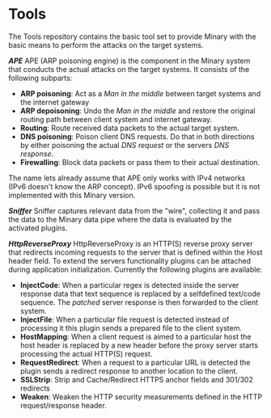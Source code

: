 # Tools

The Tools repository contains the basic tool set to provide Minary with the basic means to perform the attacks on the target systems.

***APE***
APE (ARP poisoning engine) is the component in the Minary system that conducts the actual attacks on the target systems.
It consists of the following subparts:
  * **ARP poisoning**: Act as a _Man in the middle_ between target systems and the internet gateway 
  * **ARP depoisoning**: Undo the _Man in the middle_ and restore the original routing path between client system and internet gateway. 
  * **Routing**: Route received data packets to the actual target system.
  * **DNS poisoning**: Poison client DNS requests. Do that in both directions by either poisoning the actual _DNS request_ or the servers _DNS response_.
  * **Firewalling**: Block data packets or pass them to their actual destination. 
  
The name lets already assume that APE only works with IPv4 networks (IPv6 doesn't know the ARP concept). IPv6 spoofing is possible but it is not implemented with this Minary version.

***Sniffer***
Sniffer captures relevant data from the "wire", collecting it and pass the data to the Minary data pipe where the data is evaluated by the activated plugins.

***HttpReverseProxy***
HttpReverseProxy is an HTTP(S) reverse proxy server that redirects incoming requests to the server that is defined within the Host header field.
To extend the servers functionality plugins can be attached during application initialization. Currently the following plugins are available:

  * **InjectCode**: When a particular regex is detected inside the server response data that text sequence is replaced by a selfdefined text/code sequence. The _patched_ server response is then forwarded to the client system.
  * **InjectFile**: When a particular file request is detected instead of processing it this plugin sends a prepared file to the client system.
  * **HostMapping**: When a client request is aimed to a particular host the host header is replaced by a new header before the proxy server starts processing the actual HTTP(S) request.
  * **RequestRedirect**: When a request to a particular URL is detected the plugin sends a redirect response to another location to the client.
  * **SSLStrip**: Strip and Cache/Redirect HTTPS anchor fields and 301/302 redirects
  * **Weaken**: Weaken the HTTP security measurements defined in the HTTP request/response header.
